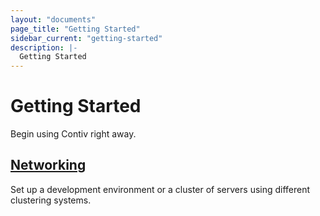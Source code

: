 ```yaml
---
layout: "documents"
page_title: "Getting Started"
sidebar_current: "getting-started"
description: |-
  Getting Started
---
```


# Getting Started
Begin using Contiv right away.  

## [Networking](/documents/gettingStarted/networking)
Set up a development environment or a cluster of servers using different clustering systems.


